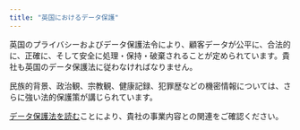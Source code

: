 ```yaml
---
title: "英国におけるデータ保護"
---
```


英国のプライバシーおよびデータ保護法令により、顧客データが公平に、合法的に、正確に、そして安全に処理・保持・破棄されることが定められています。貴社も英国のデータ保護法に従わなければなりません。

民族的背景、政治観、宗教観、健康記録、犯罪歴などの機密情報については、さらに強い法的保護策が講じられています。

[データ保護法を読む](http://www.legislation.gov.uk/ukpga/1998/29/contents)ことにより、貴社の事業内容との関連をご確認ください。
